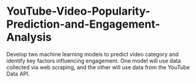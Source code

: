 # YouTube-Video-Popularity-Prediction-and-Engagement-Analysis
Develop two machine learning models to predict video category and identify key factors influencing engagement. One model will use data collected via web scraping, and the other will use data from the YouTube Data API.

